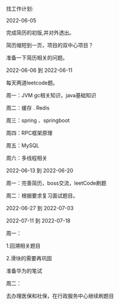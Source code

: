 

找工作计划:



2022-06-05 

完成简历的初版,并对外透出。

简历缩短到一页，项目的双中心项目？


准备一下简历相关的问题。



2022-06-06  到  2022-06-11

每天两道leetcode题。

周一：JVM gc相关知识，java基础知识

周二：缓存 . Redis 

周三：spring 、springboot

周四：RPC框架原理

周五：MySQL

周六：多线程相关


2022-06-13 到 2022-06-20


周一：完善简历，boss交流，leetCode刷题

周二：根据要求复习面试题目。


2022-06-27 到 2022-07-03


2022-07-11 到 2022-07-18

周一：

1.回溯相关题目

2.滑块的需要再巩固

准备华为的笔试

周二：

去办理医保和社保，在行政服务中心继续刷题目











